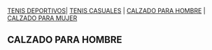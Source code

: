 [TENIS DEPORTIVOS](./deportivo.md)| [TENIS CASUALES](./casual.md) | [CALZADO PARA HOMBRE](./hombre.md) | [CALZADO PARA MUJER](./mujer.md) 

## CALZADO PARA HOMBRE
